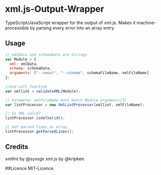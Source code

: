 # xml.js-Output-Wrapper
TypeScript/JavaScript wrapper for the output of xml.js. Makes it machine-processible by parsing every error into an array entry.

## Usage
```javascript
// xmlData and schemaData are Strings
var Module = {
  xml: xmlData,
  schema: schemaData,
  arguments: ["--noout", "--schema", schemaFileName, xmlFileName]
};
 
//and call function
var xmllint = validateXML(Module);

// Parameter xmlFileName must match Module.arguments[3]
var lintProcessor = new XmlLintProcessor(xmllint, xmlFileName);

// Is XML valid?
lintProcessor.isXmlValid();

// Get parsed lines as array
lintProcessor.getParsedLines();
```

## Credits
xmllint by @syssgx
xml.js by @kripken.

##Licence
MIT-Licence
